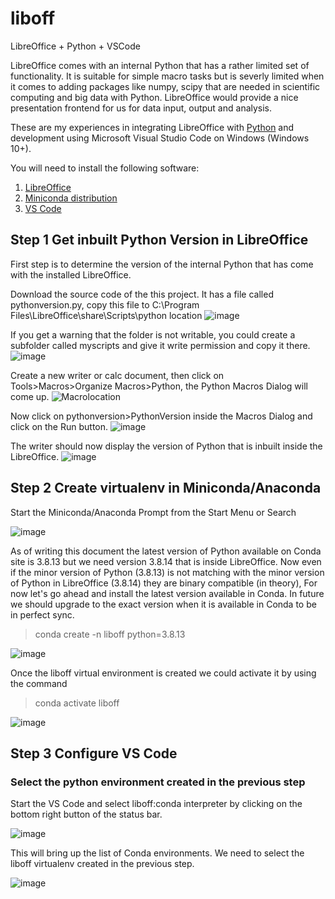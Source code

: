 # liboff
LibreOffice + Python + VSCode 

LibreOffice comes with an internal Python that has a rather limited set of functionality. It is suitable for simple macro tasks but is severly limited when it comes to adding packages like numpy, scipy that are needed in scientific computing and big data with Python. LibreOffice would provide a nice presentation frontend for us for data input, output and analysis.

These are my experiences in integrating LibreOffice with [Python](https://www.python.org/) and development using Microsoft Visual Studio Code on Windows (Windows 10+).

You will need to install the following software:
1. [LibreOffice](https://www.libreoffice.org/download/download-libreoffice/)
2. [Miniconda distribution](https://docs.conda.io/en/latest/miniconda.html)
3. [VS Code](https://code.visualstudio.com/)

## Step 1 Get inbuilt Python Version in LibreOffice
First step is to determine the version of the internal Python that has come with the installed LibreOffice. 

Download the source code of the this project. It has a file called pythonversion.py, copy this file to 
C:\Program Files\LibreOffice\share\Scripts\python location 
![image](https://user-images.githubusercontent.com/117054974/198940223-e8a79a9f-61a4-41e1-901e-6e18a6429c77.png)

If you get a warning that the folder is not writable, you could create a subfolder called myscripts and give it write permission and copy it there. 
![image](https://user-images.githubusercontent.com/117054974/198940056-67282ce0-fba4-4461-a677-2346e6be07bc.png)

Create a new writer or calc document, then click on Tools\>Macros\>Organize Macros\>Python, the Python Macros Dialog will come up. 
![Macrolocation](https://user-images.githubusercontent.com/117054974/198939409-3c07b7ff-2ee2-473b-855b-a041939d2f2e.png)

Now click on pythonversion\>PythonVersion inside the Macros Dialog and click on the Run button.
![image](https://user-images.githubusercontent.com/117054974/198940650-6c0fc027-75e9-473f-ac5e-6af643644bd1.png)

The writer should now display the version of Python that is inbuilt inside the LibreOffice.
![image](https://user-images.githubusercontent.com/117054974/198942332-016cd4bb-ebba-4e47-bafb-e6ceb9028dcd.png)

## Step 2 Create virtualenv in Miniconda/Anaconda
Start the Miniconda/Anaconda Prompt from the Start Menu or Search

![image](https://user-images.githubusercontent.com/117054974/198943831-72b2bb5e-a695-44c7-b46f-cec785df1a83.png)

As of writing this document the latest version of Python available on Conda site is 3.8.13 but we need version 3.8.14 that is inside LibreOffice. Now even if the minor version of Python (3.8.13) is not matching with the minor version of Python in LibreOffice (3.8.14) they are binary compatible (in theory), For now let's go ahead and install the latest version available in Conda. In future we should upgrade to the exact version when it is available in Conda to be in perfect sync. 

> conda create -n liboff python=3.8.13

![image](https://user-images.githubusercontent.com/117054974/198950244-8e3177fa-1f7c-4b95-8cc3-205d8eed68a0.png)

Once the liboff virtual environment is created we could activate it by using the command

>conda activate liboff

![image](https://user-images.githubusercontent.com/117054974/198951678-32aff44e-8a73-4a61-9ae0-fe252383da5c.png)

## Step 3 Configure VS Code
### Select the python environment created in the previous step
Start the VS Code and select liboff:conda interpreter by clicking on the bottom right button of the status bar. 

![image](https://user-images.githubusercontent.com/117054974/199003337-9e6625d1-f7a6-466a-8eeb-8a9a43b6403d.png)

This will bring up the list of Conda environments. We need to select the liboff virtualenv created in the previous step.

![image](https://user-images.githubusercontent.com/117054974/199003567-e987fedf-548f-4bc7-8de6-20664386e442.png)




